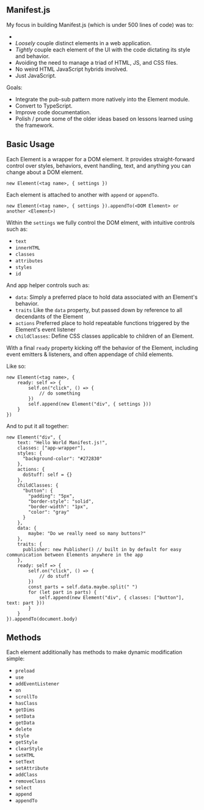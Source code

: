 ## Manifest.js

My focus in building Manifest.js (which is under 500 lines of code) was to:

- 
- *Loosely* couple distinct elements in a web application.
- *Tightly* couple each element of the UI with the code dictating its style and behavior.
- Avoiding the need to manage a triad of HTML, JS, and CSS files.
- No weird HTML JavaScript hybrids involved.
- Just JavaScript.

Goals: 

- Integrate the pub-sub pattern more natively into the Element module.
- Convert to TypeScript.
- Improve code documentation.
- Polish / prune some of the older ideas based on lessons learned using the framework.

## Basic Usage

Each Element is a wrapper for a DOM element. It provides straight-forward control over styles, behaviors, event handling, text, and anything you can change about a DOM element.

`new Element(<tag name>, { settings })`

Each element is attached to another with `append` or `appendTo`.

`new Element(<tag name>, { settings }).appendTo(<DOM Element> or another <Element>)`

Within the `settings` we fully control the DOM elment, with intuitive controls such as:

- `text`
- `innerHTML`
- `classes`
- `attributes`
- `styles`
- `id`

And app helper controls such as:

- `data`: Simply a preferred place to hold data associated with an Element's behavior.
- `traits` Like the `data` property, but passed down by reference to all decendants of the Element
- `actions` Preferred place to hold repeatable functions triggered by the Element's event listener
- `childClasses`: Define CSS classes applicable to children of an Element.

With a final `ready` property kicking off the behavior of the Element, including event emitters & listeners, and often appendage of child elements.

Like so:

```
new Element(<tag name>, {
    ready: self => {
        self.on("click", () => {
            // do something
        })
        self.append(new Element("div", { settings }))
    }
})
```

And to put it all together:

```
new Element("div", {
    text: "Hello World Manifest.js!",
    classes: ["app-wrapper"],
    styles: {
      "background-color": "#272830"
    },
    actions: {
      doStuff: self = {}
    },
    childClasses: {
      "button": {
        "padding": "5px",
        "border-style": "solid",
        "border-width": "1px",
        "color": "gray"
      }
    },
    data: {
        maybe: "Do we really need so many buttons?"
    },
    traits: {
      publisher: new Publisher() // built in by default for easy communication between Elements anywhere in the app
    },
    ready: self => {
        self.on("click", () => {
            // do stuff
        })
        const parts = self.data.maybe.split(" ")
        for (let part in parts) {
            self.append(new Element("div", { classes: ["button"], text: part }))
        }
    }
}).appendTo(document.body)
```

## Methods

Each element additionally has methods to make dynamic modification simple:

- `preload`
- `use`
- `addEventListener`
- `on`
- `scrollTo`
- `hasClass`
- `getDims`
- `setData`
- `getData`
- `delete`
- `style`
- `getStyle`
- `clearStyle`
- `setHTML`
- `setText`
- `setAttribute`
- `addClass`
- `removeClass`
- `select`
- `append`
- `appendTo`
